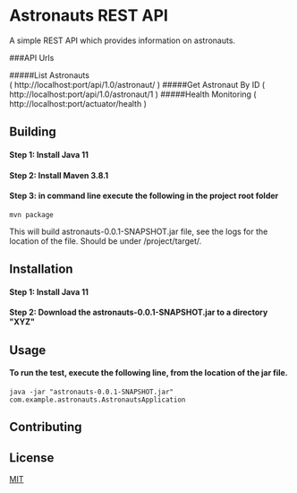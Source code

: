 # Astronauts REST API

A simple REST API which provides information on astronauts. 

###API Urls

#####List Astronauts  
( http://localhost:port/api/1.0/astronaut/ )
#####Get Astronaut By ID 
( http://localhost:port/api/1.0/astronaut/1 )
#####Health Monitoring
( http://localhost:port/actuator/health )

## Building
#### Step 1: Install Java 11
#### Step 2: Install Maven 3.8.1
#### Step 3: in command line execute the following in the project root folder
    mvn package

This will build astronauts-0.0.1-SNAPSHOT.jar file, see the logs for the location of the file. 
Should be under /project/target/.


## Installation

#### Step 1: Install Java 11
#### Step 2: Download the astronauts-0.0.1-SNAPSHOT.jar to a directory "XYZ"


## Usage

#### To run the test, execute the following line, from the location of the jar file.

    java -jar "astronauts-0.0.1-SNAPSHOT.jar" com.example.astronauts.AstronautsApplication

## Contributing




## License
[MIT](https://choosealicense.com/licenses/mit/)